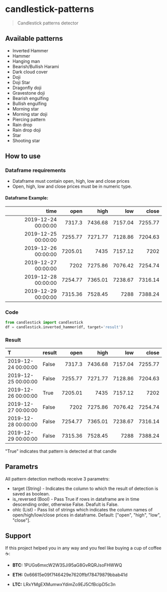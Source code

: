 # candlestick-patterns
> Candlestick patterns detector

## Available patterns
* Inverted Hammer
* Hammer
* Hanging man
* Bearish/Bullish Harami
* Dark cloud cover
* Doji
* Doji Star
* Dragonfly doji
* Gravestone doji
* Bearish engulfing
* Bullish engulfing
* Morning star
* Morning star doji
* Piercing pattern
* Rain drop
* Rain drop doji
* Star
* Shooting star


## How to use
### Dataframe requirements

- Dataframe must contain open, high, low and close prices
- Open, high, low and close prices must be in numeric type.

#### Dataframe Example:

|                time |     open |     high |      low |    close |
|--------------------:|---------:|---------:|---------:|---------:|
| 2019-12-24 00:00:00 |  7317.3  |  7436.68 |  7157.04 |  7255.77 |
| 2019-12-25 00:00:00 |  7255.77 |  7271.77 |  7128.86 |  7204.63 |
| 2019-12-26 00:00:00 |  7205.01 |  7435    |  7157.12 |  7202    |
| 2019-12-27 00:00:00 |  7202    |  7275.86 |  7076.42 |  7254.74 |
| 2019-12-28 00:00:00 |  7254.77 |  7365.01 |  7238.67 |  7316.14 |
| 2019-12-29 00:00:00 |  7315.36 |  7528.45 |  7288    |  7388.24 |

### Code
```python
from candlestick import candlestick
df = candlestick.inverted_hammer(df, target='result')
```
### Result

| T                   | result            |     open |     high |      low |    close |
|:--------------------|:------------------|---------:|---------:|---------:|---------:|
| 2019-12-24 00:00:00 | False             |  7317.3  |  7436.68 |  7157.04 |  7255.77 |
| 2019-12-25 00:00:00 | False             |  7255.77 |  7271.77 |  7128.86 |  7204.63 |
| 2019-12-26 00:00:00 | True              |  7205.01 |  7435    |  7157.12 |  7202    |
| 2019-12-27 00:00:00 | False             |  7202    |  7275.86 |  7076.42 |  7254.74 |
| 2019-12-28 00:00:00 | False             |  7254.77 |  7365.01 |  7238.67 |  7316.14 |
| 2019-12-29 00:00:00 | False             |  7315.36 |  7528.45 |  7288    |  7388.24 |

"True" indicates that pattern is detected at that candle

## Parametrs
All pattern detection methods receive 3 parametrs:
* target (String) - Indicates the column to which the result of detection is saved as boolean.
* is_reversed (Bool) - Pass True if rows in dataframe are in time descending order, otherwise False. Deafult is False.
* ohlc (List) - Pass list of strings which indicates the column names of open/high/low/close prices in dataframe. Default: ["open", "high", "low", "close"].


## Support

If this project helped you in any way and you feel like buying a cup of coffee :coffee::

* **BTC:** 1PUGs6mxcW2W3SJi95aG8GvRQRJsoFHWWQ

* **ETH:** 0x66615e09f7f46429e7620ffbf78479879bbab41d

* **LTC:** LRxYMgEXMumwxYdimZo9EJ5CfBcipD5c3n
